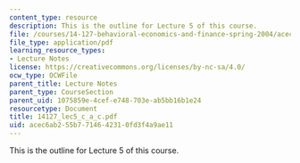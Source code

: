 ```yaml
---
content_type: resource
description: This is the outline for Lecture 5 of this course.
file: /courses/14-127-behavioral-economics-and-finance-spring-2004/acec6ab255b7714642310fd3f4a9ae11_14127_lec5_c_a_c.pdf
file_type: application/pdf
learning_resource_types:
- Lecture Notes
license: https://creativecommons.org/licenses/by-nc-sa/4.0/
ocw_type: OCWFile
parent_title: Lecture Notes
parent_type: CourseSection
parent_uid: 1075859e-4cef-e748-703e-ab5bb16b1e24
resourcetype: Document
title: 14127_lec5_c_a_c.pdf
uid: acec6ab2-55b7-7146-4231-0fd3f4a9ae11
---
```

This is the outline for Lecture 5 of this course.